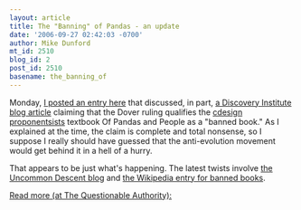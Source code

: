 ```yaml
---
layout: article
title: The "Banning" of Pandas - an update
date: '2006-09-27 02:42:03 -0700'
author: Mike Dunford
mt_id: 2510
blog_id: 2
post_id: 2510
basename: the_banning_of
---
```

Monday, [I posted an entry here](http://scienceblogs.com/authority/2006/09/help_help_im_being_repressed.php) that discussed, in part,  [a Discovery Institute blog article](http://www.evolutionnews.org/2006/09/banned_book_of_the_year_of_pan.html) claiming that the Dover ruling qualifies the [cdesign proponentsists](/archives/2005/11/missing-link-cd.html) textbook Of Pandas and People as a "banned book." As I explained at the time, the claim is complete and total nonsense, so I suppose I really should have guessed that the anti-evolution movement would get behind it in a hell of a hurry. 

That appears to be just what's happening. The latest twists involve [the Uncommon Descent blog](http://www.uncommondescent.com/archives/1652) and [the Wikipedia entry for banned books](http://en.wikipedia.org/wiki/List_of_banned_books). 

[
Read more (at The Questionable Authority):](http://scienceblogs.com/authority/2006/09/the_banning_of_pandas_an_updat.php)
